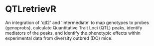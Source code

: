 # QTLretrievR
An integration of 'qtl2' and 'intermediate' to map genotypes to probes (genoprobs), calculate Quantitative Trait Loci (QTL) peaks, identify mediators of the peaks, and identify the phenotypic effects within experimental data from diversity outbred (DO) mice.
